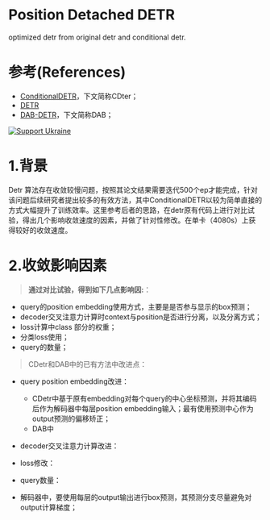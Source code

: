 **Position Detached DETR**
========
optimized detr from original detr and conditional detr.

# 参考(References)
* [ConditionalDETR](https://github.com/Atten4Vis/ConditionalDETR/tree/main)，下文简称CDter；
* [DETR](https://github.com/facebookresearch/detr)
* [DAB-DETR](https://github.com/IDEA-Research/DAB-DETR)，下文简称DAB；


[![Support Ukraine](https://img.shields.io/badge/Support-Ukraine-FFD500?style=flat&labelColor=005BBB)](https://opensource.fb.com/support-ukraine)

# 1.背景
Detr 算法存在收敛较慢问题，按照其论文结果需要迭代500个ep才能完成，针对该问题后续研究者提出较多的有效方法，其中ConditionalDETR以较为简单直接的方式大幅提升了训练效率。这里参考后者的思路，在detr原有代码上进行对比试验，得出几个影响收敛速度的因素，并做了针对性修改。在单卡（4080s）上获得较好的收敛速度。  

# 2.收敛影响因素
> **通过对比试验，得到如下几点影响因:**：
* query的position embedding使用方式，主要是是否参与显示的box预测；
* decoder交叉注意力计算时context与position是否进行分离，以及分离方式；
* loss计算中class 部分的权重；
* 分类loss使用；
* query的数量；
> CDetr和DAB中的已有方法中改进点：
* query position embedding改进：
  * CDetr中基于原有embedding对每个query的中心坐标预测，并将其编码后作为解码器中每层position embedding输入；最有使用预测中心作为output预测的偏移矫正；
  * DAB中
* decoder交叉注意力计算改进：
* loss修改：
* query数量：


* 解码器中，要使用每层的output输出进行box预测，其预测分支尽量避免对output计算梯度；
